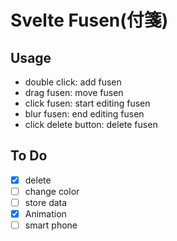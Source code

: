 # Svelte Fusen(付箋)

## Usage

- double click: add fusen
- drag fusen: move fusen
- click fusen: start editing fusen
- blur fusen: end editing fusen
- click delete button: delete fusen

## To Do

- [x] delete
- [ ] change color
- [ ] store data
- [x] Animation
- [ ] smart phone
